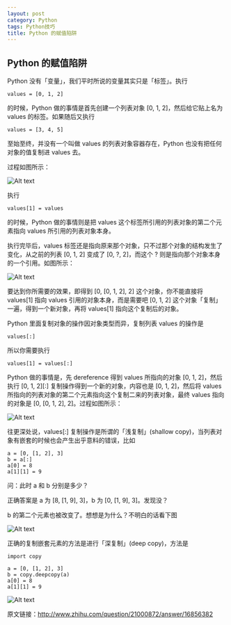```yaml
---
layout: post
category: Python
tags: Python技巧
title: Python 的赋值陷阱
---
```


Python 的赋值陷阱
---------------------------

Python 没有「变量」，我们平时所说的变量其实只是「标签」。执行 

    values = [0, 1, 2]

的时候，Python 做的事情是首先创建一个列表对象 [0, 1, 2]，然后给它贴上名为 values 的标签。如果随后又执行

    values = [3, 4, 5]


至始至终，并没有一个叫做 values 的列表对象容器存在，Python 也没有把任何对象的值复制进 values 去。

过程如图所示：


![Alt text](/img/24c11ffb9b674b7258ce603246cb477d_m.jpg)

执行

    values[1] = values
的时候，Python 做的事情则是把 values 这个标签所引用的列表对象的第二个元素指向 values 所引用的列表对象本身。

执行完毕后，values 标签还是指向原来那个对象，只不过那个对象的结构发生了变化，从之前的列表 [0, 1, 2] 变成了 [0, ?, 2]，而这个 ? 则是指向那个对象本身的一个引用。如图所示：    

![Alt text](/img/24c11ffb9b674b7258ce603246cb477d_m.jpg)

要达到你所需要的效果，即得到 [0, [0, 1, 2], 2] 这个对象，你不能直接将 values[1] 指向 values 引用的对象本身，而是需要吧 [0, 1, 2] 这个对象「复制」一遍，得到一个新对象，再将 values[1] 指向这个复制后的对象。

Python 里面复制对象的操作因对象类型而异，复制列表 values 的操作是

    values[:]
所以你需要执行

    values[1] = values[:]
    
Python 做的事情是，先 dereference 得到 values 所指向的对象 [0, 1, 2]，然后执行 [0, 1, 2][:] 复制操作得到一个新的对象，内容也是 [0, 1, 2]，然后将 values 所指向的列表对象的第二个元素指向这个复制二来的列表对象，最终 values 指向的对象是 [0, [0, 1, 2], 2]。过程如图所示：


![Alt text](/img/453bf3f1c9627a2c90cdbd50071e96b7_m.jpg)


往更深处说，values[:] 复制操作是所谓的「浅复制」(shallow copy)，当列表对象有嵌套的时候也会产生出乎意料的错误，比如

    a = [0, [1, 2], 3]
    b = a[:]
    a[0] = 8
    a[1][1] = 9
    
问：此时 a 和 b 分别是多少？

正确答案是 a 为 [8, [1, 9], 3]，b 为 [0, [1, 9], 3]。发现没？

b 的第二个元素也被改变了。想想是为什么？不明白的话看下图

![Alt text](/img/86ee9999b44ecd81e1165f7354e35d6a_m.jpg)


正确的复制嵌套元素的方法是进行「深复制」(deep copy)，方法是

    import copy
    
    a = [0, [1, 2], 3]
    b = copy.deepcopy(a)
    a[0] = 8
    a[1][1] = 9
    
![Alt text](/img/4f5fdd1d98e68d4a4c0d6ae311fb14c1_m.jpg)

原文链接：http://www.zhihu.com/question/21000872/answer/16856382
